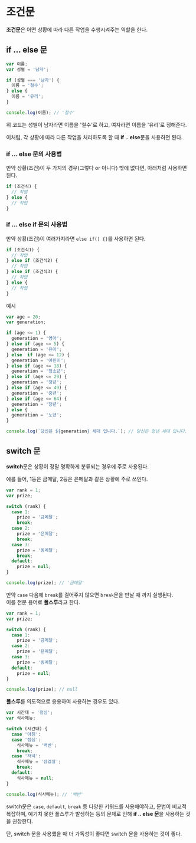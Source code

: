 # 조건문
**조건문**은 어떤 상황에 따라 다른 작업을 수행시켜주는 역할을 한다.

## if ... else 문
```js
var 이름;
var 성별 = '남자';

if (성별 === '남자') {
  이름 = '철수';
} else {
  이름 = '유리';
}

console.log(이름); // '철수'
```

위 코드는 성별이 남자라면 이름을 '철수'로 하고, 여자라면 이름을 '유리'로 정해준다.

이처럼, 각 상황에 따라 다른 작업을 처리하도록 할 때 **if .. else**문을 사용하면 된다.

### if ... else 문의 사용법
만약 상황(조건)이 두 가지의 경우(그렇다 or 아니다) 밖에 없다면, 아래처럼 사용하면 된다.

```js
if (조건식) {
  // 작업
} else {
  // 작업
}
```

### if ... else if 문의 사용법
만약 상황(조건)이 여러가지라면 ```else if() {}```를 사용하면 된다.

```js
if (조건식1) {
  // 작업
} else if (조건식2) {
  // 작업
} else if (조건식3) {
  // 작업
} else {
  // 작업
}
```

예시
```js
var age = 20;
var generation;

if (age <= 1) {
  generation = '영아';
} else if (age <= 5) {
  generation = '유아';
} else  if (age <= 12) {
  generation = '어린이';
} else if (age <= 18) {
  generation = '청소년';
} else if (age <= 29) {
  generation = '청년';
} else if (age <= 49) {
  generation = '중년';
} else if (age <= 64) {
  generation = '장년';
} else {
  generation = '노년';
}

console.log(`당신은 ${generation} 세대 입니다.`); // 당신은 청년 세대 입니다.
```

## switch 문
**switch**문은 상황이 정말 명확하게 분류되는 경우에 주로 사용된다.

예를 들어, 1등은 금메달, 2등은 은메달과 같은 상황에 주로 쓰인다.

```js
var rank = 1;
var prize;

switch (rank) {
  case 1:
    prize = '금메달';
    break;
  case 2:
    prize = '은메달';
    break;
  case 3:
    prize = '동메달';
    break;
  default:
    prize = null;
}

console.log(prize); // '금메달'
```

만약 ```case``` 다음에 ```break```를 걸어주지 않으면 ```break```문을 만날 때 까지 실행된다.  
이를 전문 용어로 **폴스루**라고 한다.

```js
var rank = 1;
var prize;

switch (rank) {
  case 1:
    prize = '금메달';
  case 2:
    prize = '은메달';
  case 3:
    prize = '동메달';
  default:
    prize = null;
}

console.log(prize); // null
```

**폴스루**를 의도적으로 응용하여 사용하는 경우도 있다.

```js
var 시간대 = '점심';
var 식사메뉴;

switch (시간대) {
  case '아침':
  case '점심':
    식사메뉴 = '백반';
    break;
  case '저녁':
    식사메뉴 = '삼겹살';
    break;
  default:
    식사메뉴 = null;
}

console.log(식사메뉴); // '백반'
```

switch문은 ```case```, ```default```, ```break``` 등 다양한 키워드를 사용해야하고, 문법이 비교적 복잡하며, 예기치 못한 폴스루가 발생하는 등의 문제로 인해 **if .. else 문**을 사용하는 것을 권장한다.  

단, switch 문을 사용했을 때 더 가독성이 좋다면 switch 문을 사용하는 것이 좋다.  